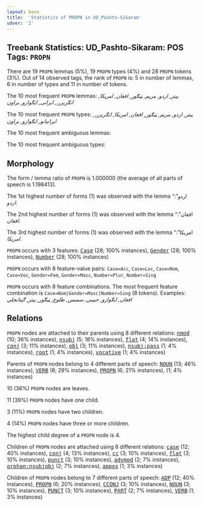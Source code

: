 ```yaml
---
layout: base
title:  'Statistics of PROPN in UD_Pashto-Sikaram'
udver: '2'
---
```


## Treebank Statistics: UD_Pashto-Sikaram: POS Tags: `PROPN`

There are 19 `PROPN` lemmas (5%), 19 `PROPN` types (4%) and 28 `PROPN` tokens (3%).
Out of 14 observed tags, the rank of `PROPN` is: 5 in number of lemmas, 6 in number of types and 11 in number of tokens.

The 10 most frequent `PROPN` lemmas: <em>پیتر, اردو, مریم, ټیګور, افغان, امريکا, انګرېزۍ, ایرانی, ایګوازو, براون</em>

The 10 most frequent `PROPN` types:  <em>پیتر, اردو, مریم, ټیګور, افغان, امريکا, انګرېزۍ, ايرانیانو, ایګوازو, براون</em>

The 10 most frequent ambiguous lemmas: 

The 10 most frequent ambiguous types:  



## Morphology

The form / lemma ratio of `PROPN` is 1.000000 (the average of all parts of speech is 1.198413).

The 1st highest number of forms (1) was observed with the lemma “اردو”: <em>اردو</em>.

The 2nd highest number of forms (1) was observed with the lemma “افغان”: <em>افغان</em>.

The 3rd highest number of forms (1) was observed with the lemma “امريکا”: <em>امريکا</em>.

`PROPN` occurs with 3 features: <tt><a href="ps_sikaram-feat-Case.html">Case</a></tt> (28; 100% instances), <tt><a href="ps_sikaram-feat-Gender.html">Gender</a></tt> (28; 100% instances), <tt><a href="ps_sikaram-feat-Number.html">Number</a></tt> (28; 100% instances)

`PROPN` occurs with 8 feature-value pairs: `Case=Acc`, `Case=Loc`, `Case=Nom`, `Case=Voc`, `Gender=Fem`, `Gender=Masc`, `Number=Plur`, `Number=Sing`

`PROPN` occurs with 8 feature combinations.
The most frequent feature combination is `Case=Nom|Gender=Masc|Number=Sing` (8 tokens).
Examples: <em>افغان, ایګوازو, حبیبي, سمیس, طلوع, ټیګور, پیتر, ګیتانجلي</em>


## Relations

`PROPN` nodes are attached to their parents using 8 different relations: <tt><a href="ps_sikaram-dep-nmod.html">nmod</a></tt> (10; 36% instances), <tt><a href="ps_sikaram-dep-nsubj.html">nsubj</a></tt> (5; 18% instances), <tt><a href="ps_sikaram-dep-flat.html">flat</a></tt> (4; 14% instances), <tt><a href="ps_sikaram-dep-conj.html">conj</a></tt> (3; 11% instances), <tt><a href="ps_sikaram-dep-obl.html">obl</a></tt> (3; 11% instances), <tt><a href="ps_sikaram-dep-nsubj-pass.html">nsubj:pass</a></tt> (1; 4% instances), <tt><a href="ps_sikaram-dep-root.html">root</a></tt> (1; 4% instances), <tt><a href="ps_sikaram-dep-vocative.html">vocative</a></tt> (1; 4% instances)

Parents of `PROPN` nodes belong to 4 different parts of speech: <tt><a href="ps_sikaram-pos-NOUN.html">NOUN</a></tt> (13; 46% instances), <tt><a href="ps_sikaram-pos-VERB.html">VERB</a></tt> (8; 29% instances), <tt><a href="ps_sikaram-pos-PROPN.html">PROPN</a></tt> (6; 21% instances),  (1; 4% instances)

10 (36%) `PROPN` nodes are leaves.

11 (39%) `PROPN` nodes have one child.

3 (11%) `PROPN` nodes have two children.

4 (14%) `PROPN` nodes have three or more children.

The highest child degree of a `PROPN` node is 4.

Children of `PROPN` nodes are attached using 8 different relations: <tt><a href="ps_sikaram-dep-case.html">case</a></tt> (12; 40% instances), <tt><a href="ps_sikaram-dep-conj.html">conj</a></tt> (4; 13% instances), <tt><a href="ps_sikaram-dep-cc.html">cc</a></tt> (3; 10% instances), <tt><a href="ps_sikaram-dep-flat.html">flat</a></tt> (3; 10% instances), <tt><a href="ps_sikaram-dep-punct.html">punct</a></tt> (3; 10% instances), <tt><a href="ps_sikaram-dep-advmod.html">advmod</a></tt> (2; 7% instances), <tt><a href="ps_sikaram-dep-orphan-nsubjobj.html">orphan:nsubjobj</a></tt> (2; 7% instances), <tt><a href="ps_sikaram-dep-appos.html">appos</a></tt> (1; 3% instances)

Children of `PROPN` nodes belong to 7 different parts of speech: <tt><a href="ps_sikaram-pos-ADP.html">ADP</a></tt> (12; 40% instances), <tt><a href="ps_sikaram-pos-PROPN.html">PROPN</a></tt> (6; 20% instances), <tt><a href="ps_sikaram-pos-CCONJ.html">CCONJ</a></tt> (3; 10% instances), <tt><a href="ps_sikaram-pos-NOUN.html">NOUN</a></tt> (3; 10% instances), <tt><a href="ps_sikaram-pos-PUNCT.html">PUNCT</a></tt> (3; 10% instances), <tt><a href="ps_sikaram-pos-PART.html">PART</a></tt> (2; 7% instances), <tt><a href="ps_sikaram-pos-VERB.html">VERB</a></tt> (1; 3% instances)

